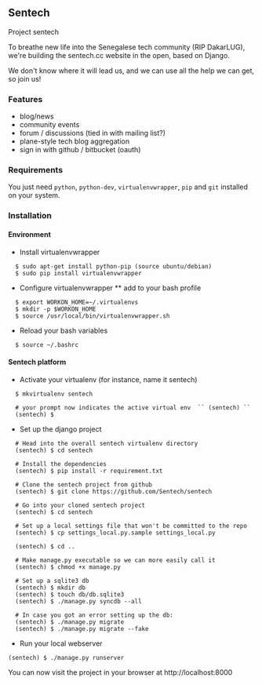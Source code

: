 ## Sentech

Project sentech

To breathe new life into the Senegalese tech community (RIP DakarLUG),
we're building the sentech.cc website in the open, based on Django.

We don't know where it will lead us, and we can use all the help we can get,
so join us!

### Features

  * blog/news
  * community events
  * forum / discussions (tied in with mailing list?)
  * plane-style tech blog aggregation
  * sign in with github / bitbucket (oauth)


### Requirements

You just need ``python``, ``python-dev``, ``virtualenvwrapper``, ``pip``  and ``git`` installed on your system.


### Installation

#### Environment

 * Install virtualenvwrapper

  ``` 
    $ sudo apt-get install python-pip (source ubuntu/debian)
    $ sudo pip install virtualenvwrapper
  ```

 * Configure virtualenvwrapper
 ** add to your bash profile

  ```
    $ export WORKON_HOME=~/.virtualenvs
    $ mkdir -p $WORKON_HOME
    $ source /usr/local/bin/virtualenvwrapper.sh

  ```

 * Reload your bash variables

  ```
    $ source ~/.bashrc
  ```


#### Sentech platform

  * Activate your virtualenv (for instance, name it sentech)

  ```
    $ mkvirtualenv sentech
    
    # your prompt now indicates the active virtual env  `` (sentech) ``
    (sentech) $ 
  ```

  * Set up the django project

  ```
    # Head into the overall sentech virtualenv directory
    (sentech) $ cd sentech
    
    # Install the dependencies
    (sentech) $ pip install -r requirement.txt
    
    # Clone the sentech project from github
    (sentech) $ git clone https://github.com/Sentech/sentech
    
    # Go into your cloned sentech project
    (sentech) $ cd sentech
    
    # Set up a local settings file that won't be committed to the repo
    (sentech) $ cp settings_local.py.sample settings_local.py

    (sentech) $ cd ..
    
    # Make manage.py executable so we can more easily call it
    (sentech) $ chmod +x manage.py
    
    # Set up a sqlite3 db
    (sentech) $ mkdir db
    (sentech) $ touch db/db.sqlite3
    (sentech) $ ./manage.py syncdb --all

    # In case you got an error setting up the db:
    (sentech) $ ./manage.py migrate
    (sentech) $ ./manage.py migrate --fake
  ```

  * Run your local webserver
  ```
  (sentech) $ ./manage.py runserver
  ```

You can now visit the project in your browser at http://localhost:8000



